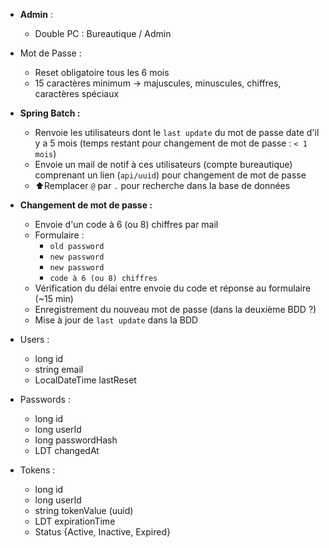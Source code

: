 - **Admin** : 
	- Double PC :  Bureautique / Admin

- Mot de Passe :
	- Reset obligatoire tous les 6 mois
	- 15 caractères minimum -> majuscules, minuscules, chiffres, caractères spéciaux

- **Spring Batch :**
	- Renvoie les utilisateurs dont le `last update` du mot de passe date d'il y a 5 mois (temps restant pour changement de mot de passe : `< 1 mois`)
	- Envoie un mail de notif à ces utilisateurs (compte bureautique) comprenant un lien (`api/uuid`) pour changement de mot de passe
	- ⬆️Remplacer `@` par `.` pour recherche dans la base de données

- **Changement de mot de passe :**
	- Envoie d'un code à 6 (ou 8) chiffres par mail
	- Formulaire :
		- `old password`
		- `new password`
		- `new password`
		- `code à 6 (ou 8) chiffres`
	- Vérification du délai entre envoie du code et réponse au formulaire (~15 min)
	- Enregistrement du nouveau mot de passe (dans la deuxième BDD ?)
	- Mise à jour de `last update` dans la BDD


- Users :
	- long id
	- string email
	- LocalDateTime lastReset

- Passwords :
	- long id
	- long userId
	- long passwordHash
	- LDT changedAt

- Tokens :
	- long id
	- long userId
	- string tokenValue (uuid)
	- LDT expirationTime
	- Status {Active, Inactive, Expired}